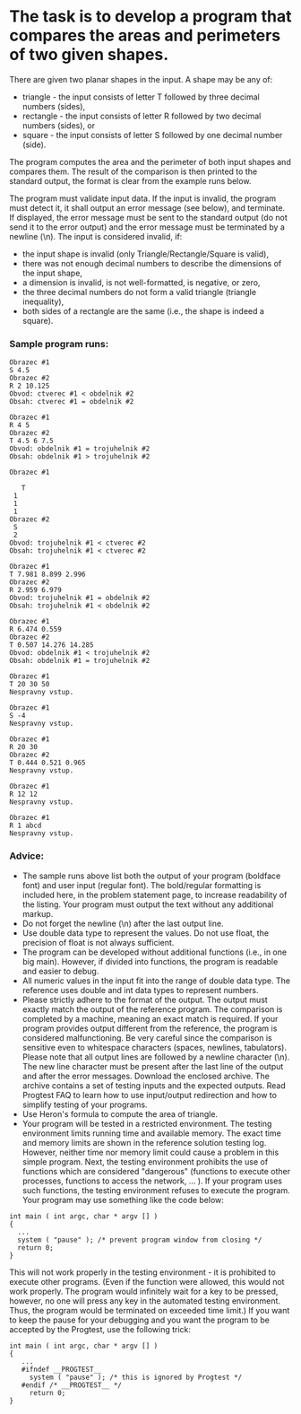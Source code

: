 # The task is to develop a program that compares the areas and perimeters of two given shapes.

There are given two planar shapes in the input. A shape may be any of:
- triangle - the input consists of letter T followed by three decimal numbers (sides),
- rectangle - the input consists of letter R followed by two decimal numbers (sides), or
- square - the input consists of letter S followed by one decimal number (side).

The program computes the area and the perimeter of both input shapes and compares them. The result of the comparison is then printed to the standard output, the format is clear from the example runs below.

The program must validate input data. If the input is invalid, the program must detect it, it shall output an error message (see below), and terminate. If displayed, the error message must be sent to the standard output (do not send it to the error output) and the error message must be terminated by a newline (\n). The input is considered invalid, if:
- the input shape is invalid (only Triangle/Rectangle/Square is valid),
- there was not enough decimal numbers to describe the dimensions of the input shape,
- a dimension is invalid, is not well-formatted, is negative, or zero,
- the three decimal numbers do not form a valid triangle (triangle inequality),
- both sides of a rectangle are the same (i.e., the shape is indeed a square).

### Sample program runs:
```
Obrazec #1
S 4.5
Obrazec #2
R 2 10.125
Obvod: ctverec #1 < obdelnik #2
Obsah: ctverec #1 = obdelnik #2

Obrazec #1
R 4 5
Obrazec #2
T 4.5 6 7.5
Obvod: obdelnik #1 = trojuhelnik #2
Obsah: obdelnik #1 > trojuhelnik #2

Obrazec #1

   T
 1
 1
 1
Obrazec #2
 S
 2
Obvod: trojuhelnik #1 < ctverec #2
Obsah: trojuhelnik #1 < ctverec #2

Obrazec #1
T 7.981 8.899 2.996
Obrazec #2
R 2.959 6.979
Obvod: trojuhelnik #1 = obdelnik #2
Obsah: trojuhelnik #1 < obdelnik #2

Obrazec #1
R 6.474 0.559
Obrazec #2
T 0.507 14.276 14.285
Obvod: obdelnik #1 < trojuhelnik #2
Obsah: obdelnik #1 = trojuhelnik #2

Obrazec #1
T 20 30 50
Nespravny vstup.

Obrazec #1
S -4
Nespravny vstup.

Obrazec #1
R 20 30
Obrazec #2
T 0.444 0.521 0.965
Nespravny vstup.

Obrazec #1
R 12 12
Nespravny vstup.

Obrazec #1
R 1 abcd
Nespravny vstup.
```

### Advice:
- The sample runs above list both the output of your program (boldface font) and user input (regular font). The bold/regular formatting is included here, in the problem statement page, to increase readability of the listing. Your program must output the text without any additional markup.
- Do not forget the newline (\n) after the last output line.
- Use double data type to represent the values. Do not use float, the precision of float is not always sufficient.
- The program can be developed without additional functions (i.e., in one big main). However, if divided into functions, the program is readable and easier to debug.
- All numeric values in the input fit into the range of double data type. The reference uses double and int data types to represent numbers.
- Please strictly adhere to the format of the output. The output must exactly match the output of the reference program. The comparison is completed by a machine, meaning an exact match is required. If your program provides output different from the reference, the program is considered malfunctioning. Be very careful since the comparison is sensitive even to whitespace characters (spaces, newlines, tabulators). Please note that all output lines are followed by a newline character (\n). The new line character must be present after the last line of the output and after the error messages. Download the enclosed archive. The archive contains a set of testing inputs and the expected outputs. Read Progtest FAQ to learn how to use input/output redirection and how to simplify testing of your programs.
- Use Heron's formula to compute the area of triangle.
- Your program will be tested in a restricted environment. The testing environment limits running time and available memory. The exact time and memory limits are shown in the reference solution testing log. However, neither time nor memory limit could cause a problem in this simple program. Next, the testing environment prohibits the use of functions which are considered "dangerous" (functions to execute other processes, functions to access the network, ... ). If your program uses such functions, the testing environment refuses to execute the program. Your program may use something like the code below:

```
int main ( int argc, char * argv [] )
{
  ...
  system ( "pause" ); /* prevent program window from closing */
  return 0; 
}
```

This will not work properly in the testing environment - it is prohibited to execute other programs. (Even if the function were allowed, this would not work properly. The program would infinitely wait for a key to be pressed, however, no one will press any key in the automated testing environment. Thus, the program would be terminated on exceeded time limit.) If you want to keep the pause for your debugging and you want the program to be accepted by the Progtest, use the following trick:

```
int main ( int argc, char * argv [] )
{
   ...
   #ifndef __PROGTEST__
     system ( "pause" ); /* this is ignored by Progtest */
   #endif /* __PROGTEST__ */
     return 0; 
}
```

